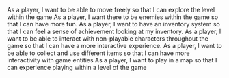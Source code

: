 As a player, I want to be able to move freely so that I can explore the level within the game
As a player, I want there to be enemies within the game so that I can have more fun.
As a player, I want to have an inventory system so that I can feel a sense of achievement looking at my inventory.
As a player, I want to be able to interact with non-playable characters throughout the game so that I can have a more interactive experience.
As a player, I want to be able to collect and use different items so that I can have more interactivity with game entities
As a player, I want to play in a map so that I can experience playing within a level of the game
